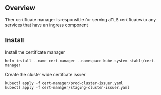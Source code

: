 ## Overview
Ther certificate manager is responsible for serving aTLS certificates to any services
that have an ingress component


## Install
Install the certificate manager

```
helm install --name cert-manager --namespace kube-system stable/cert-manager
```

Create the cluster wide certifcate issuer

```
kubectl apply -f cert-manager/prod-cluster-issuer.yaml
kubectl apply -f cert-manager/staging-cluster-issuer.yaml
```